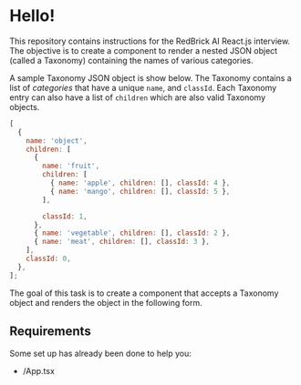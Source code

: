 # Hello!

This repository contains instructions for the RedBrick AI React.js interview. The objective is to create a component to render a nested JSON object (called a Taxonomy) containing the names of various categories. 

A sample Taxonomy JSON object is show below. The Taxonomy contains a list of _categories_ that have a unique `name`, and `classId`. Each Taxonomy entry can also have a list of `children` which are also valid Taxonomy objects. 

```js
[
  {
    name: 'object',
    children: [
      {
        name: 'fruit',
        children: [
          { name: 'apple', children: [], classId: 4 },
          { name: 'mango', children: [], classId: 5 },
        ],

        classId: 1,
      },
      { name: 'vegetable', children: [], classId: 2 },
      { name: 'meat', children: [], classId: 3 },
    ],
    classId: 0,
  },
];
```

The goal of this task is to create a component that accepts a Taxonomy object and renders the object in the following form. 

## Requirements
Some set up has already been done to help you: 
- /App.tsx
